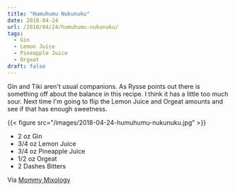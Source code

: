 ```yaml
---
title: "Humuhumu Nukunuku"
date: 2018-04-24
url: /2018/04/24/humuhumu-nukunuku/
tags:
  - Gin
  - Lemon Juice
  - Pineapple Juice
  - Orgeat
draft: false
---
```


Gin and Tiki aren't usual companions. As Rysse points out there is something off about the balance in this recipe. I think it has a little too much sour. Next time I'm going to flip the Lemon Juice and Orgeat amounts and see if that has enough sweetness.


{{< figure src="/images/2018-04-24-humuhumu-nukunuku.jpg" >}}

* 2 oz Gin
* 3/4 oz Lemon Juice
* 3/4 oz Pineapple Juice
* 1/2 oz Orgeat
* 2 Dashes Bitters


Via [Mommy Mixology](https://www.instagram.com/p/Be_aozSjRml/)